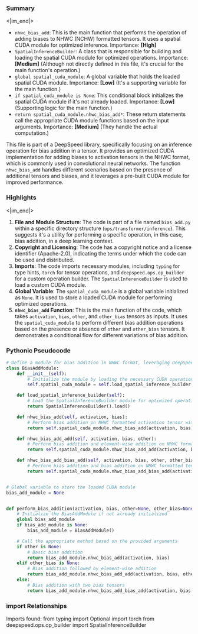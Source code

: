 

### Summary

<|im_end|>

* `nhwc_bias_add`: This is the main function that performs the operation of adding biases to NHWC (NCHW) formatted tensors. It uses a spatial CUDA module for optimized inference. Importance: **[High]**
* `SpatialInferenceBuilder`: A class that is responsible for building and loading the spatial CUDA module for optimized operations. Importance: **[Medium]** (Although not directly defined in this file, it's crucial for the main function's operation.)
* `global spatial_cuda_module`: A global variable that holds the loaded spatial CUDA module. Importance: **[Low]** (It's a supporting variable for the main function.)
* `if spatial_cuda_module is None`: This conditional block initializes the spatial CUDA module if it's not already loaded. Importance: **[Low]** (Supporting logic for the main function.)
* `return spatial_cuda_module.nhwc_bias_add*`: These return statements call the appropriate CUDA module functions based on the input arguments. Importance: **[Medium]** (They handle the actual computation.) 

This file is part of a DeepSpeed library, specifically focusing on an inference operation for bias addition in a tensor. It provides an optimized CUDA implementation for adding biases to activation tensors in the NHWC format, which is commonly used in convolutional neural networks. The function `nhwc_bias_add` handles different scenarios based on the presence of additional tensors and biases, and it leverages a pre-built CUDA module for improved performance.

### Highlights

<|im_end|>

1. **File and Module Structure**: The code is part of a file named `bias_add.py` within a specific directory structure (`ops/transformer/inference`). This suggests it's a utility for performing a specific operation, in this case, bias addition, in a deep learning context.
2. **Copyright and Licensing**: The code has a copyright notice and a license identifier (Apache-2.0), indicating the terms under which the code can be used and distributed.
3. **Imports**: The code imports necessary modules, including `typing` for type hints, `torch` for tensor operations, and `deepspeed.ops.op_builder` for a custom operation builder. The `SpatialInferenceBuilder` is used to load a custom CUDA module.
4. **Global Variable**: The `spatial_cuda_module` is a global variable initialized as `None`. It is used to store a loaded CUDA module for performing optimized operations.
5. **`nhwc_bias_add` Function**: This is the main function of the code, which takes `activation`, `bias`, `other`, and `other_bias` tensors as inputs. It uses the `spatial_cuda_module` to perform different bias addition operations based on the presence or absence of `other` and `other_bias` tensors. It demonstrates a conditional flow for different variations of bias addition.

### Pythonic Pseudocode

```python
# Define a module for bias addition in NHWC format, leveraging DeepSpeed's SpatialInferenceBuilder
class BiasAddModule:
    def __init__(self):
        # Initialize the module by loading the necessary CUDA operations
        self.spatial_cuda_module = self.load_spatial_inference_builder()

    def load_spatial_inference_builder(self):
        # Load the SpatialInferenceBuilder module for optimized operations
        return SpatialInferenceBuilder().load()

    def nhwc_bias_add(self, activation, bias):
        # Perform bias addition on NHWC formatted activation tensor with a bias tensor
        return self.spatial_cuda_module.nhwc_bias_add(activation, bias)

    def nhwc_bias_add_add(self, activation, bias, other):
        # Perform bias addition and element-wise addition on NHWC formatted tensors
        return self.spatial_cuda_module.nhwc_bias_add_add(activation, bias, other)

    def nhwc_bias_add_bias_add(self, activation, bias, other, other_bias):
        # Perform bias addition and bias addition on NHWC formatted tensors
        return self.spatial_cuda_module.nhwc_bias_add_bias_add(activation, bias, other, other_bias)


# Global variable to store the loaded CUDA module
bias_add_module = None


def perform_bias_addition(activation, bias, other=None, other_bias=None):
    # Initialize the BiasAddModule if not already initialized
    global bias_add_module
    if bias_add_module is None:
        bias_add_module = BiasAddModule()

    # Call the appropriate method based on the provided arguments
    if other is None:
        # Basic bias addition
        return bias_add_module.nhwc_bias_add(activation, bias)
    elif other_bias is None:
        # Bias addition followed by element-wise addition
        return bias_add_module.nhwc_bias_add_add(activation, bias, other)
    else:
        # Bias addition with two bias tensors
        return bias_add_module.nhwc_bias_add_bias_add(activation, bias, other, other_bias)
```


### import Relationships

Imports found:
from typing import Optional
import torch
from deepspeed.ops.op_builder import SpatialInferenceBuilder